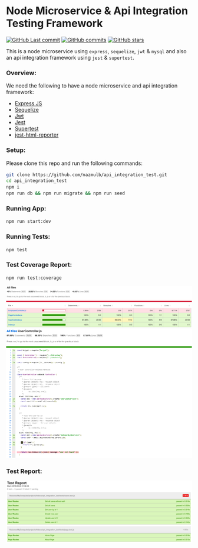 # Node Microservice & Api Integration Testing Framework

[![GitHub Last commit](https://badgen.net/github/last-commit/nazmulb/api_integration_test)](https://github.com/nazmulb/api_integration_test)
[![GitHub commits](https://badgen.net/github/commits/nazmulb/api_integration_test)](https://github.com/nazmulb/api_integration_test/commits/master)
[![GitHub stars](https://badgen.net/github/stars/nazmulb/api_integration_test)](https://github.com/nazmulb/api_integration_test)

This is a node microservice using `express`, `sequelize`, `jwt` & `mysql` and also an api integration framework using `jest` & `supertest`.

### Overview:

We need the following to have a node microservice and api integration framework:

- [Express JS](https://expressjs.com/)
- [Sequelize](https://sequelize.org/master/manual/getting-started.html)
- [Jwt](https://jwt.io/)
- [Jest](https://jestjs.io/en/)
- [Supertest](https://www.npmjs.com/package/supertest)
- [jest-html-reporter](https://www.npmjs.com/package/jest-html-reporter)

### Setup:

Please clone this repo and run the following commands:

```sh
git clone https://github.com/nazmulb/api_integration_test.git
cd api_integration_test
npm i
npm run db && npm run migrate && npm run seed
```

### Running App:

```sh
npm run start:dev
```

### Running Tests:

```sh
npm test
```

### Test Coverage Report:

```sh
npm run test:coverage
```

<img alt="Test Coverage Report" src="https://raw.githubusercontent.com/nazmulb/api_integration_test/master/images/coverage1.png" width="900px" />

<img alt="Test Coverage Report" src="https://raw.githubusercontent.com/nazmulb/api_integration_test/master/images/coverage2.png" width="900px" />

### Test Report:

<img alt="Report" src="https://raw.githubusercontent.com/nazmulb/api_integration_test/master/images/report.png" width="900px" />